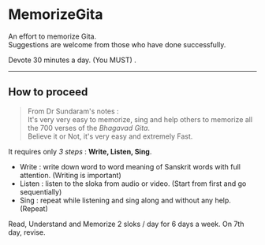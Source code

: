 # MemorizeGita

An effort to memorize Gita.   
Suggestions are welcome from those who have done successfully. 

Devote 30 minutes a day. (You MUST) . 

---

## How to proceed

> From Dr Sundaram's notes :   
It's very very easy to memorize, sing and help others to memorize all the 700 verses of the *Bhagavad Gita*.   
Believe it or Not, it's very easy and extremely Fast.   

It requires only *3 steps* : **Write, Listen, Sing**.   
- Write : write down word to word meaning of Sanskrit words with full attention. (Writing is important)
- Listen : listen to the sloka from audio or video. (Start from first and go sequentially)
- Sing : repeat while listening and sing along and without any help. (Repeat)

Read, Understand and Memorize 2 sloks / day for 6 days a week. On 7th day, revise. 

